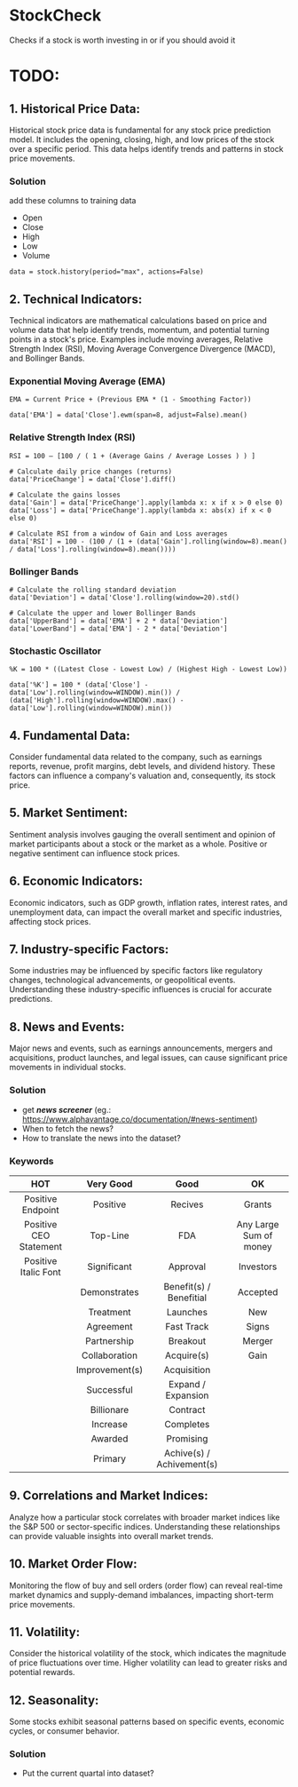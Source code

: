 # StockCheck
Checks if a stock is worth investing in or if you should avoid it

# TODO:

## 1. Historical Price Data:
Historical stock price data is fundamental for any stock price prediction model. It includes the opening, closing, high, and low prices of the stock over a specific period. This data helps identify trends and patterns in stock price movements.

### Solution
add these columns to training data
- Open
- Close
- High
- Low
- Volume

```
data = stock.history(period="max", actions=False)
```

## 2. Technical Indicators:
Technical indicators are mathematical calculations based on price and volume data that help identify trends, momentum, and potential turning points in a stock's price. Examples include moving averages, Relative Strength Index (RSI), Moving Average Convergence Divergence (MACD), and Bollinger Bands.

### Exponential Moving Average (EMA)
`EMA = Current Price + (Previous EMA * (1 - Smoothing Factor))`
```
data['EMA'] = data['Close'].ewm(span=8, adjust=False).mean()
```

### Relative Strength Index (RSI)
`RSI = 100 – [100 / ( 1 + (Average Gains / Average Losses ) ) ]`
```
# Calculate daily price changes (returns)
data['PriceChange'] = data['Close'].diff()

# Calculate the gains losses
data['Gain'] = data['PriceChange'].apply(lambda x: x if x > 0 else 0)
data['Loss'] = data['PriceChange'].apply(lambda x: abs(x) if x < 0 else 0)

# Calculate RSI from a window of Gain and Loss averages
data['RSI'] = 100 - (100 / (1 + (data['Gain'].rolling(window=8).mean() / data['Loss'].rolling(window=8).mean())))
```

### Bollinger Bands
```
# Calculate the rolling standard deviation
data['Deviation'] = data['Close'].rolling(window=20).std()

# Calculate the upper and lower Bollinger Bands
data['UpperBand'] = data['EMA'] + 2 * data['Deviation']
data['LowerBand'] = data['EMA'] - 2 * data['Deviation']
```

### Stochastic Oscillator
`%K = 100 * ((Latest Close - Lowest Low) / (Highest High - Lowest Low))`
```
data['%K'] = 100 * (data['Close'] - data['Low'].rolling(window=WINDOW).min()) / (data['High'].rolling(window=WINDOW).max() - data['Low'].rolling(window=WINDOW).min())
```


## 4. Fundamental Data:
Consider fundamental data related to the company, such as earnings reports, revenue, profit margins, debt levels, and dividend history. These factors can influence a company's valuation and, consequently, its stock price.


## 5. Market Sentiment:
Sentiment analysis involves gauging the overall sentiment and opinion of market participants about a stock or the market as a whole. Positive or negative sentiment can influence stock prices.


## 6. Economic Indicators:
Economic indicators, such as GDP growth, inflation rates, interest rates, and unemployment data, can impact the overall market and specific industries, affecting stock prices.


## 7. Industry-specific Factors:
Some industries may be influenced by specific factors like regulatory changes, technological advancements, or geopolitical events. Understanding these industry-specific influences is crucial for accurate predictions.


## 8. News and Events:
Major news and events, such as earnings announcements, mergers and acquisitions, product launches, and legal issues, can cause significant price movements in individual stocks.

### Solution
- get ***news screener*** (eg.: https://www.alphavantage.co/documentation/#news-sentiment)
- When to fetch the news?
- How to translate the news into the dataset?

### Keywords
| HOT | Very Good | Good | OK |
|:-:|:-:|:-:|:-:|
| Positive Endpoint | Positive | Recives | Grants |
| Positive CEO Statement | Top-Line | FDA | Any Large Sum of money |
| Positive Italic Font | Significant | Approval | Investors |
|  | Demonstrates | Benefit(s) / Benefitial | Accepted |
|  | Treatment | Launches | New |
|  | Agreement | Fast Track | Signs |
|  | Partnership | Breakout | Merger |
|  | Collaboration | Acquire(s) | Gain |
|  | Improvement(s) | Acquisition |  |
|  | Successful | Expand / Expansion |  |
|  | Billionare | Contract |  |
|  | Increase | Completes |  |
|  | Awarded | Promising |  |
|  | Primary | Achive(s) / Achivement(s) |  |


## 9. Correlations and Market Indices:
Analyze how a particular stock correlates with broader market indices like the S&P 500 or sector-specific indices. Understanding these relationships can provide valuable insights into overall market trends.


## 10. Market Order Flow:
Monitoring the flow of buy and sell orders (order flow) can reveal real-time market dynamics and supply-demand imbalances, impacting short-term price movements.


## 11. Volatility:
Consider the historical volatility of the stock, which indicates the magnitude of price fluctuations over time. Higher volatility can lead to greater risks and potential rewards.


## 12. Seasonality:
Some stocks exhibit seasonal patterns based on specific events, economic cycles, or consumer behavior.

### Solution
- Put the current quartal into dataset?
